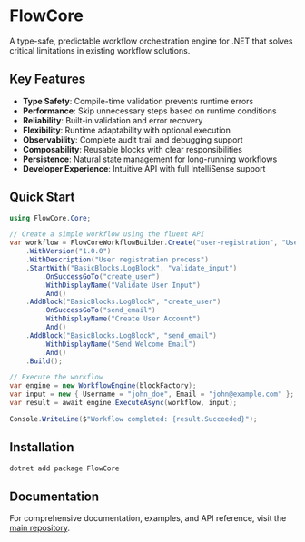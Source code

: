 # FlowCore

A type-safe, predictable workflow orchestration engine for .NET that solves critical limitations in existing workflow solutions.

## Key Features

- **Type Safety**: Compile-time validation prevents runtime errors
- **Performance**: Skip unnecessary steps based on runtime conditions
- **Reliability**: Built-in validation and error recovery
- **Flexibility**: Runtime adaptability with optional execution
- **Observability**: Complete audit trail and debugging support
- **Composability**: Reusable blocks with clear responsibilities
- **Persistence**: Natural state management for long-running workflows
- **Developer Experience**: Intuitive API with full IntelliSense support

## Quick Start

```csharp
using FlowCore.Core;

// Create a simple workflow using the fluent API
var workflow = FlowCoreWorkflowBuilder.Create("user-registration", "User Registration")
    .WithVersion("1.0.0")
    .WithDescription("User registration process")
    .StartWith("BasicBlocks.LogBlock", "validate_input")
        .OnSuccessGoTo("create_user")
        .WithDisplayName("Validate User Input")
        .And()
    .AddBlock("BasicBlocks.LogBlock", "create_user")
        .OnSuccessGoTo("send_email")
        .WithDisplayName("Create User Account")
        .And()
    .AddBlock("BasicBlocks.LogBlock", "send_email")
        .WithDisplayName("Send Welcome Email")
        .And()
    .Build();

// Execute the workflow
var engine = new WorkflowEngine(blockFactory);
var input = new { Username = "john_doe", Email = "john@example.com" };
var result = await engine.ExecuteAsync(workflow, input);

Console.WriteLine($"Workflow completed: {result.Succeeded}");
```

## Installation

```bash
dotnet add package FlowCore
```

## Documentation

For comprehensive documentation, examples, and API reference, visit the [main repository](https://github.com/your-repo/FlowCore).